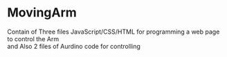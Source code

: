 # MovingArm
Contain of Three files JavaScript/CSS/HTML for programming a web page to control the Arm  
and Also 2 files of Aurdino code for controlling 
